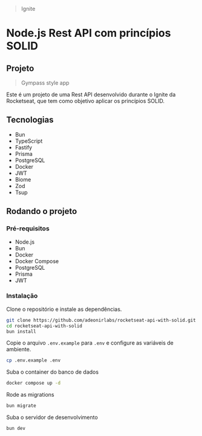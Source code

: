 > Ignite

# Node.js Rest API com princípios SOLID

## Projeto

> Gympass style app

Este é um projeto de uma Rest API desenvolvido durante o Ignite da Rocketseat, que tem como objetivo aplicar os princípios SOLID.

## Tecnologias

- Bun
- TypeScript
- Fastify
- Prisma
- PostgreSQL
- Docker
- JWT
- Biome
- Zod
- Tsup

## Rodando o projeto

### Pré-requisitos

- Node.js
- Bun
- Docker
- Docker Compose
- PostgreSQL
- Prisma
- JWT

### Instalação

Clone o repositório e instale as dependências.

```bash
git clone https://github.com/adeonirlabs/rocketseat-api-with-solid.git
cd rocketseat-api-with-solid
bun install
```

Copie o arquivo `.env.example` para `.env` e configure as variáveis de ambiente.

```bash
cp .env.example .env
```

Suba o container do banco de dados

```bash
docker compose up -d
```

Rode as migrations

```bash
bun migrate
```

Suba o servidor de desenvolvimento

```bash
bun dev
```
